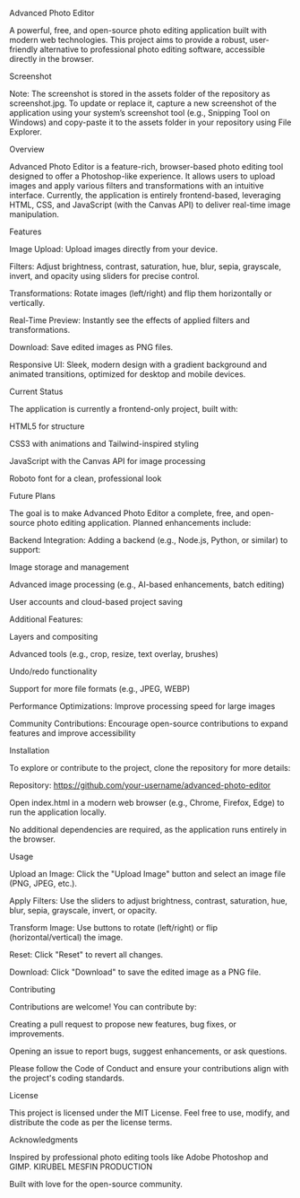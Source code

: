 Advanced Photo Editor

A powerful, free, and open-source photo editing application built with modern web technologies. This project aims to provide a robust, user-friendly alternative to professional photo editing software, accessible directly in the browser.

Screenshot



Note: The screenshot is stored in the assets folder of the repository as screenshot.jpg. To update or replace it, capture a new screenshot of the application using your system’s screenshot tool (e.g., Snipping Tool on Windows) and copy-paste it to the assets folder in your repository using File Explorer.

Overview

Advanced Photo Editor is a feature-rich, browser-based photo editing tool designed to offer a Photoshop-like experience. It allows users to upload images and apply various filters and transformations with an intuitive interface. Currently, the application is entirely frontend-based, leveraging HTML, CSS, and JavaScript (with the Canvas API) to deliver real-time image manipulation.

Features





Image Upload: Upload images directly from your device.



Filters: Adjust brightness, contrast, saturation, hue, blur, sepia, grayscale, invert, and opacity using sliders for precise control.



Transformations: Rotate images (left/right) and flip them horizontally or vertically.



Real-Time Preview: Instantly see the effects of applied filters and transformations.



Download: Save edited images as PNG files.



Responsive UI: Sleek, modern design with a gradient background and animated transitions, optimized for desktop and mobile devices.

Current Status

The application is currently a frontend-only project, built with:





HTML5 for structure



CSS3 with animations and Tailwind-inspired styling



JavaScript with the Canvas API for image processing



Roboto font for a clean, professional look

Future Plans

The goal is to make Advanced Photo Editor a complete, free, and open-source photo editing application. Planned enhancements include:





Backend Integration: Adding a backend (e.g., Node.js, Python, or similar) to support:





Image storage and management



Advanced image processing (e.g., AI-based enhancements, batch editing)



User accounts and cloud-based project saving



Additional Features:





Layers and compositing



Advanced tools (e.g., crop, resize, text overlay, brushes)



Undo/redo functionality



Support for more file formats (e.g., JPEG, WEBP)



Performance Optimizations: Improve processing speed for large images



Community Contributions: Encourage open-source contributions to expand features and improve accessibility

Installation

To explore or contribute to the project, clone the repository for more details:





Repository: https://github.com/your-username/advanced-photo-editor



Open index.html in a modern web browser (e.g., Chrome, Firefox, Edge) to run the application locally.

No additional dependencies are required, as the application runs entirely in the browser.

Usage





Upload an Image: Click the "Upload Image" button and select an image file (PNG, JPEG, etc.).



Apply Filters: Use the sliders to adjust brightness, contrast, saturation, hue, blur, sepia, grayscale, invert, or opacity.



Transform Image: Use buttons to rotate (left/right) or flip (horizontal/vertical) the image.



Reset: Click "Reset" to revert all changes.



Download: Click "Download" to save the edited image as a PNG file.

Contributing

Contributions are welcome! You can contribute by:





Creating a pull request to propose new features, bug fixes, or improvements.



Opening an issue to report bugs, suggest enhancements, or ask questions.

Please follow the Code of Conduct and ensure your contributions align with the project's coding standards.

License

This project is licensed under the MIT License. Feel free to use, modify, and distribute the code as per the license terms.

Acknowledgments





Inspired by professional photo editing tools like Adobe Photoshop and GIMP.
KIRUBEL MESFIN PRODUCTION


Built with love for the open-source community.
